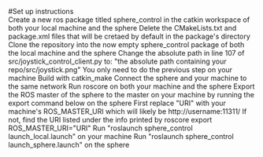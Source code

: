 #Set up instructions\
Create a new ros package titled sphere_control in the catkin workspace of both your local machine and the sphere
Delete the CMakeLists.txt and package.xml files that will be cretaed by default in the package's directory
Clone the repository into the now empty sphere_control package of both the local machine and the sphere
Change the absolute path in line 107 of src/joystick_control_client.py to: "the absolute path containing your repo/src/joystick.png"
You only need to do the previous step on your machine
Build with catkin_make
Connect the sphere and your machine to the same network
Run roscore on both your machine and the sphere
Export the ROS master of the sphere to the master on your machine by running the export command below on the sphere
First replace "URI" with your machine's ROS_MASTER_URI which will likely be http://username:11311/
If not, find the URI listed under the info printed by roscore
        export ROS_MASTER_URI="URI"
Run "roslaunch sphere_control launch_local.launch" on your machine
Run "roslaunch sphere_control launch_sphere.launch" on the sphere
